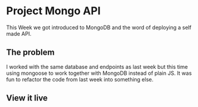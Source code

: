 # Project Mongo API

This Week we got introduced to MongoDB and the word of deploying a self made API.

## The problem

I worked with the same database and endpoints as last week but this time using mongoose to work together with MongoDB instead of plain JS. It was fun to refactor the code from last week into something else.

## View it live
